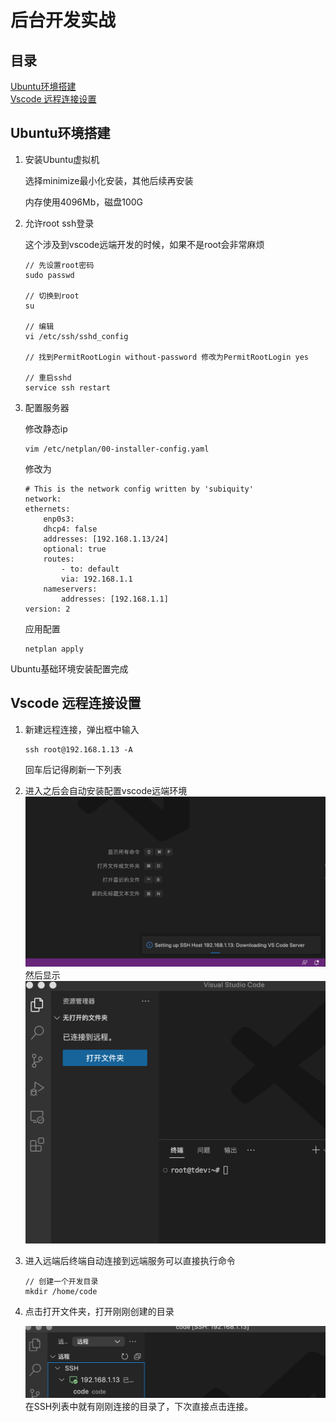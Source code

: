 # 后台开发实战

## 目录
[Ubuntu环境搭建](#环境搭建)<br />
[Vscode 远程连接设置](#vscode-远程连接设置)<br />

## Ubuntu环境搭建

1. 安装Ubuntu虚拟机

    选择minimize最小化安装，其他后续再安装

    内存使用4096Mb，磁盘100G

2. 允许root ssh登录

    这个涉及到vscode远端开发的时候，如果不是root会非常麻烦

    ```
    // 先设置root密码
    sudo passwd

    // 切换到root
    su

    // 编辑
    vi /etc/ssh/sshd_config

    // 找到PermitRootLogin without-password 修改为PermitRootLogin yes

    // 重启sshd
    service ssh restart
    ```    
    


3. 配置服务器
    
    修改静态ip

    ```
    vim /etc/netplan/00-installer-config.yaml

    ```

    修改为
    ```
    # This is the network config written by 'subiquity'
    network:
    ethernets:
        enp0s3:
        dhcp4: false
        addresses: [192.168.1.13/24]
        optional: true
        routes:
            - to: default
            via: 192.168.1.1
        nameservers:
            addresses: [192.168.1.1]
    version: 2
    ```
    应用配置
    ```
    netplan apply
    ```
Ubuntu基础环境安装配置完成

## Vscode 远程连接设置

1. 新建远程连接，弹出框中输入
    ```
    ssh root@192.168.1.13 -A
    ```
    回车后记得刷新一下列表

2. 进入之后会自动安装配置vscode远端环境
    ![image](.././timg/1.png)
    然后显示
    ![image](.././timg/2.png)

3. 进入远端后终端自动连接到远端服务可以直接执行命令
    ```
    // 创建一个开发目录
    mkdir /home/code
    ```

4. 点击打开文件夹，打开刚刚创建的目录

    ![image](.././timg/3.png)
    在SSH列表中就有刚刚连接的目录了，下次直接点击连接。